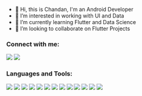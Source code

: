 - 👋 Hi, this is Chandan, I'm an Android Developer
- 👀 I’m interested in working with UI and Data
- 🌱 I’m currently learning Flutter and Data Science
- 💞️ I’m looking to collaborate on Flutter Projects

### Connect with me:

<p align="left">
<a href="https://linkedin.com/in/chandandev/" target="blank"><img src="https://img.icons8.com/color/35/000000/linkedin.png"/></a>
<a href="https://medium.com/@chandan.pro" target="blank"><img src="https://img.icons8.com/color/35/000000/medium.png"/></a>
</p>

### Languages and Tools:

<p>
<img src="https://img.icons8.com/color/35/000000/kotlin.png"/>
<img src="https://img.icons8.com/color/35/000000/dart.png"/>
<img src="https://img.icons8.com/color/35/000000/html-5--v1.png"/> 
<img src="https://img.icons8.com/color/35/000000/css3.png"/> 
<img src="https://img.icons8.com/color/35/000000/javascript--v1.png"/> 
<img src="https://img.icons8.com/color/35/000000/python.png">
<img src="https://img.icons8.com/fluency/35/000000/visual-studio-code-2019.png"/>
<img src="https://img.icons8.com/color/35/000000/git.png"/> 
<img src="https://img.icons8.com/color/35/000000/github.png"/> 
<img src="https://styles.redditmedia.com/t5_2r26y/styles/communityIcon_q69d9lxagoi31.png"/>
<img src="https://img.icons8.com/color/35/000000/flutter.png"/>
<img src="https://img.icons8.com/color/35/000000/numpy.png"/>
<img src="https://img.icons8.com/color/35/000000/pandas.png"/>
</p>

<!---
ChandanInTech/ChandanInTech is a ✨ special ✨ repository because its `README.md` (this file) appears on your GitHub profile.
You can click the Preview link to take a look at your changes.
--->
